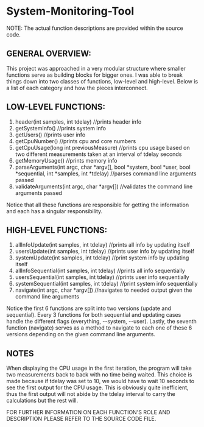 # System-Monitoring-Tool

NOTE: The actual function descriptions are provided within the source code.

## GENERAL OVERVIEW:

This project was approached in a very modular structure where smaller functions serve as building blocks for bigger ones.
I was able to break things down into two classes of functions, low-level and high-level. Below is a list of each category
and how the pieces interconnect.

## LOW-LEVEL FUNCTIONS:
1. header(int samples, int tdelay) //prints header info
2. getSystemInfo() //prints system info
3. getUsers() //prints user info
4. getCpuNumber() //prints cpu and core numbers
5. getCpuUsage(long int previousMeasure) //prints cpu usage based on two different measurements taken at an interval of tdelay seconds
6. getMemoryUsage() //prints memory info
7. parseArguments(int argc, char *argv[], bool *system, bool *user, bool *sequential, int *samples, int *tdelay) //parses command line arguments passed
8. validateArguments(int argc, char *argv[]) //validates the command line arguments passed

Notice that all these functions are responsible for getting the information and each has a singular responsibility.

## HIGH-LEVEL FUNCTIONS:
1. allInfoUpdate(int samples, int tdelay) //prints all info by updating itself
2. usersUpdate(int samples, int tdelay) //prints user info by updating itself
3. systemUpdate(int samples, int tdelay) //print system info by updating itself
4. allInfoSequential(int samples, int tdelay) //prints all info sequentially
5. usersSequential(int samples, int tdelay) //prints user info sequentially
6. systemSequential(int samples, int tdelay) //print system info sequentially
7. navigate(int argc, char *argv[]) //navigates to needed output given the command line arguments

Notice the first 6 functions are split into two versions (update and sequential). Every 3 functions for both sequential and updating cases handle the different flags (everything, --system, --user). Lastly, the seventh function (navigate) serves as a method to navigate to each one of these 6 versions depending on the given command line arguments. 

## NOTES
When displaying the CPU usage in the first iteration, the program will take two measurements back to back with no time being waited. This choice            is made because if tdelay was set to 10, we would have to wait 10 seconds to see the first output for the CPU usage. This is obviously quite                inefficient, thus the first output will not abide by the tdelay interval to carry the calculations but the rest will.

FOR FURTHER INFORMATION ON EACH FUNCTION'S ROLE AND DESCRIPTION PLEASE REFER TO THE SOURCE CODE FILE.
